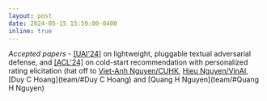 ```yaml
---
layout: post
date: 2024-05-15 15:59:00-0400
inline: true
---
```


*Accepted papers* - [[UAI'24]](https://arxiv.org/abs/2406.00973) on lightweight, pluggable textual adversarial defense, and [[ACL'24]](https://arxiv.org/pdf/2310.01452)  on cold-start recommendation with personalized rating elicitation (hat off to [Viet-Anh Nguyen/CUHK](https://vietanhnguyen.net/), [Hieu Nguyen/VinAI](https://www.vinai.io/), [Duy C Hoang](team/#Duy C Hoang) and [Quang H Nguyen](team/#Quang H Nguyen)